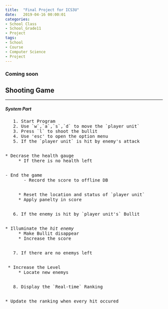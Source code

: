 ```yaml
---
title:  "Final Project for ICS3U"
date:   2019-04-16 00:00:01
categories:
- School Class
- School_Grade11
- Project
tags:
- School
- Course
- Computer Science
- Project
---
```


<h3>Coming soon</h3>

## Shooting Game<br>
<hr>
  <h5>System Part</h5>
  <pre>
   1. Start Program
   2. Use `w`,`a`,`s`,`d` to move the `player unit`
   3. Press `l` to shoot the bullit
   4. Use 'esc' to open the option menu
   5. If the `player unit` is hit by enemy's attack
     <pre>* Decrase the health gauge
     * If there is no health left
       <pre>- End the game
       - Record the score to offline DB</pre>
     * Reset the location and status of `player unit`
     * Apply panelty in score</pre>
   6. If the enemy is hit by `player unit's` Bullit
     <pre>* Illuminate the <i>hit enemy</i>
     * Make Bullit disappear
     * Increase the score</pre>
   7. If there are no enemys left
    <pre> * Increase the Level
     * Locate new enemys</pre>
   8. Display the `Real-time` Ranking
     <pre>* Update the ranking when every hit occured</pre>
     </pre>
